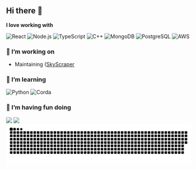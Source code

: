 ## Hi there 👋

**I love working with**

<div display="flex">
  <img src="https://img.shields.io/badge/React-gray?style=for-the-badge&logo=react&logoColor=%2361DAFB" alt="React"/>
  <img src="https://img.shields.io/badge/Node.js-%235FA04E?style=for-the-badge&logo=nodedotjs&logoColor=white" alt="Node.js"/>
  <img src="https://img.shields.io/badge/typescript-%23007ACC.svg?style=for-the-badge&logo=typescript&logoColor=white" alt="TypeScript"/>
  <img src="https://img.shields.io/badge/C%2B%2B-%2300599C?style=for-the-badge&logo=cplusplus&logoColor=%2399CCFF" alt="C++"/>
  <img src="https://img.shields.io/badge/MongoDB-%23E0E0E0?style=for-the-badge&logo=mongodb&logoColor=%2347A248" alt="MongoDB"/>
  <img src="https://img.shields.io/badge/PostgreSQL-%234169E1?style=for-the-badge&logo=postgresql&logoColor=white" alt="PostgreSQL"/>
  <img src="https://img.shields.io/badge/AWS-%23232F3E?style=for-the-badge&logo=amazonwebservices&logoColor=%23FF9900" alt="AWS"/>
</div>

### 🔭 I’m working on

- Maintaining ([SkyScraper](https://skyscraper-api.com/)

### 🌱 I’m learning

<div display="flex">
  <img src="https://img.shields.io/badge/Python-%231D9FD7?style=for-the-badge&logo=python&logoColor=%233776AB" alt="Python"/>
  <img src="https://img.shields.io/badge/Corda-%23EC1D24?style=for-the-badge&logo=r3&logoColor=white" alt="Corda"/>
</div>

### 🤔 I’m having fun doing

<div display="flex">
  <img src="https://img.shields.io/badge/CodinGame-gray?style=for-the-badge&logo=codingame&logoColor=%23F2BB13"/>
  <img src="https://img.shields.io/badge/LeetCode-%23FFA116?style=for-the-badge&logo=leetcode&logoColor=white"/>
</div>

<div>
  <img src="https://raw.githubusercontent.com/hxu296/hxu296/output/github-contribution-grid-snake.svg" />
</div>
